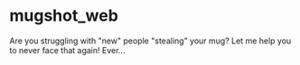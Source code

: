# mugshot_web
Are you struggling with "new" people "stealing" your mug? Let me help you to never face that again! Ever...
